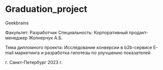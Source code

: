 # Graduation_project
Geekbrains

Факультет: Разработчик
Специальность: Корпоративный продакт-менеджер
Жолнерчук А.Б.

Тема дипломного проекта: Исследование конверсии в b2b-сервисе E-mail маркетинга и разработка гипотезы по улучшению показателей

г. Санкт-Петербург 2023 г.
